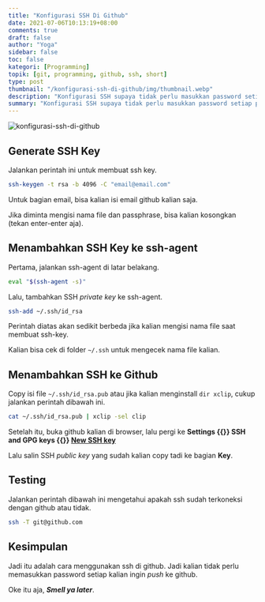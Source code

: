 ```yaml
---
title: "Konfigurasi SSH Di Github"
date: 2021-07-06T10:13:19+08:00
comments: true
draft: false
author: "Yoga"
sidebar: false
toc: false
kategori: [Programming]
topik: [git, programming, github, ssh, short]
type: post
thumbnail: "/konfigurasi-ssh-di-github/img/thumbnail.webp"
description: "Konfigurasi SSH supaya tidak perlu masukkan password setiap push"
summary: "Konfigurasi SSH supaya tidak perlu masukkan password setiap push"
---
```


![konfigurasi-ssh-di-github](/konfigurasi-ssh-di-github/img/thumbnail.webp)

## Generate SSH Key

Jalankan perintah ini untuk membuat ssh key.

```Bash {file"Terminal"}
ssh-keygen -t rsa -b 4096 -C "email@email.com"
```

Untuk bagian email, bisa kalian isi email github kalian saja.

Jika diminta mengisi nama file dan passphrase, bisa kalian kosongkan (tekan enter-enter aja).

## Menambahkan SSH Key ke ssh-agent

Pertama, jalankan ssh-agent di latar belakang.

```Bash {file"Terminal"}
eval "$(ssh-agent -s)"
```

Lalu, tambahkan SSH _private key_ ke ssh-agent. 

```Bash {file"Terminal"}
ssh-add ~/.ssh/id_rsa
```

Perintah diatas akan sedikit berbeda jika kalian mengisi nama file saat membuat ssh-key.

Kalian bisa cek di folder `~/.ssh` untuk mengecek nama file kalian.

## Menambahkan SSH ke Github

Copy isi file `~/.ssh/id_rsa.pub` atau jika kalian menginstall `dir xclip`, cukup jalankan perintah dibawah ini.

```Bash {file"Terminal"}
cat ~/.ssh/id_rsa.pub | xclip -sel clip
```

Setelah itu, buka github kalian di browser, lalu pergi ke **Settings {{<scIcon class="fa fa-arrow-right">}} SSH and GPG keys 
{{<scIcon class="fa fa-arrow-right">}} [New SSH key](https://github.com/settings/ssh/new)**

Lalu salin SSH _public key_ yang sudah kalian copy tadi ke bagian **Key**.

## Testing

Jalankan perintah dibawah ini mengetahui apakah ssh sudah terkoneksi dengan github atau tidak.

```Bash {file"Terminal"}
ssh -T git@github.com
```

## Kesimpulan

Jadi itu adalah cara menggunakan ssh di github. Jadi kalian tidak perlu memasukkan password setiap kalian ingin _push_ ke github.

Oke itu aja, _**Smell ya later**_.


